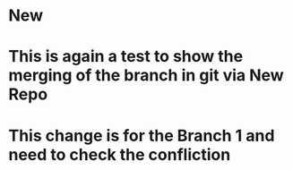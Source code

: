 # New
# This is again a test to show the merging of the branch in git via New Repo
# This change is for the Branch 1 and need to check the confliction
